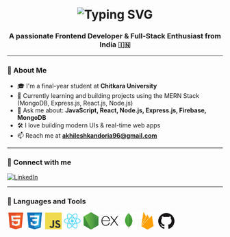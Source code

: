 <h1 align="center">
  <img src="https://readme-typing-svg.herokuapp.com?font=Fira+Code&size=24&pause=1000&color=F7F7F7&center=true&vCenter=true&width=435&lines=Hi+%F0%9F%91%8B%2C+I'm+Akhilesh+Kandoria;Frontend+Developer+from+India" alt="Typing SVG" />
</h1>

<h3 align="center">A passionate Frontend Developer & Full-Stack Enthusiast from India 🇮🇳</h3>

---

### 📌 About Me

- 🎓 I'm a final-year student at **Chitkara University**
- 🌱 Currently learning and building projects using the MERN Stack (MongoDB, Express.js, React.js, Node.js)
- 💬 Ask me about: **JavaScript, React, Node.js, Express.js, Firebase, MongoDB**
- 🛠 I love building modern UIs & real-time web apps
- 📫 Reach me at **akhileshkandoria96@gmail.com**

---

### 🤝 Connect with me

[![LinkedIn](https://img.shields.io/badge/LinkedIn-blue?logo=linkedin&style=for-the-badge)](https://www.linkedin.com/in/akhilesh004/)

---

### 🚀 Languages and Tools

<p>
  <img src="https://raw.githubusercontent.com/devicons/devicon/master/icons/html5/html5-original.svg" width="40" />
  <img src="https://raw.githubusercontent.com/devicons/devicon/master/icons/css3/css3-original.svg" width="40" />
  <img src="https://raw.githubusercontent.com/devicons/devicon/master/icons/javascript/javascript-original.svg" width="40" />
  <img src="https://raw.githubusercontent.com/devicons/devicon/master/icons/react/react-original.svg" width="40" />
  <img src="https://raw.githubusercontent.com/devicons/devicon/master/icons/nodejs/nodejs-original.svg" width="40" />
  <img src="https://raw.githubusercontent.com/devicons/devicon/master/icons/express/express-original.svg" width="40" />
  <img src="https://raw.githubusercontent.com/devicons/devicon/master/icons/mongodb/mongodb-original.svg" width="40" />
  <img src="https://raw.githubusercontent.com/devicons/devicon/master/icons/firebase/firebase-plain.svg" width="40" />
  <img src="https://raw.githubusercontent.com/devicons/devicon/master/icons/github/github-original.svg" width="40" />
</p>
